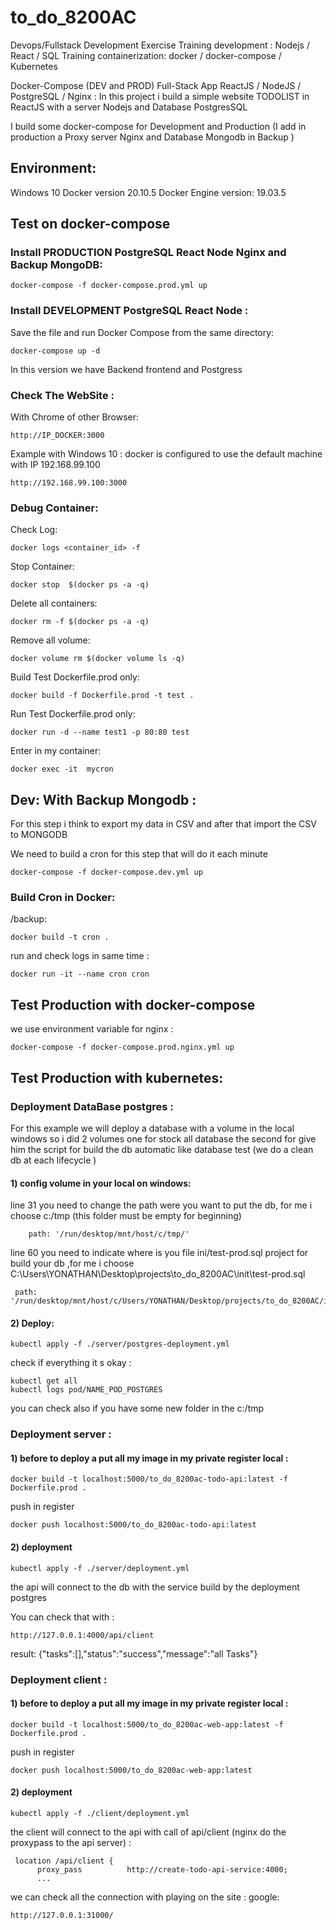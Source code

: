 # to_do_8200AC

Devops/Fullstack Development Exercise
Training development : Nodejs / React / SQL
Training containerization: docker / docker-compose / Kubernetes

Docker-Compose (DEV and PROD) Full-Stack App ReactJS / NodeJS / PostgreSQL / Nginx :
In this project i build a simple website TODOLIST in ReactJS with a server Nodejs and Database PostgresSQL

I build some docker-compose for Development and Production
(I add in production a Proxy server Nginx and Database Mongodb in Backup )

## Environment:

Windows 10
Docker version 20.10.5
Docker Engine version: 19.03.5

## Test on docker-compose

### Install PRODUCTION PostgreSQL React Node Nginx and Backup MongoDB:

```
docker-compose -f docker-compose.prod.yml up
```

### Install DEVELOPMENT PostgreSQL React Node :

Save the file and run Docker Compose from the same directory:

```
docker-compose up -d
```

In this version we have Backend frontend and Postgress

### Check The WebSite :

With Chrome of other Browser:

```
http://IP_DOCKER:3000
```

Example with Windows 10 :
docker is configured to use the default machine with IP 192.168.99.100

```
http://192.168.99.100:3000
```

### Debug Container:

Check Log:

```
docker logs <container_id> -f
```

Stop Container:

```
docker stop  $(docker ps -a -q)
```

Delete all containers:

```
docker rm -f $(docker ps -a -q)
```

Remove all volume:

```
docker volume rm $(docker volume ls -q)
```

Build Test Dockerfile.prod only:

```
docker build -f Dockerfile.prod -t test .
```

Run Test Dockerfile.prod only:

```
docker run -d --name test1 -p 80:80 test
```

Enter in my container:

```
docker exec -it  mycron
```

## Dev: With Backup Mongodb :

For this step i think to export my data in CSV
and after that import the CSV to MONGODB

We need to build a cron for this step that will do it each minute

```
docker-compose -f docker-compose.dev.yml up
```

### Build Cron in Docker:

/backup:

```
docker build -t cron .
```

run and check logs in same time :

```
docker run -it --name cron cron
```

## Test Production with docker-compose

we use environment variable for nginx :

```
docker-compose -f docker-compose.prod.nginx.yml up
```

## Test Production with kubernetes:

### Deployment DataBase postgres :

For this example we will deploy a database with a volume in the local windows
so i did 2 volumes one for stock all database the second for give him the script for build the db automatic like database test (we do a clean db at each lifecycle )

#### 1) config volume in your local on windows:

line 31 you need to change the path were you want to put the db, for me i choose c:/tmp (this folder must be empty for beginning)

```
    path: '/run/desktop/mnt/host/c/tmp/'
```

line 60 you need to indicate where is you file ini/test-prod.sql project for build your db ,for me i choose C:\Users\YONATHAN\Desktop\projects\to_do_8200AC\init\test-prod.sql

```
 path: '/run/desktop/mnt/host/c/Users/YONATHAN/Desktop/projects/to_do_8200AC/init'
```

#### 2) Deploy:

```
kubectl apply -f ./server/postgres-deployment.yml
```

check if everything it s okay :

```
kubectl get all
kubectl logs pod/NAME_POD_POSTGRES
```

you can check also if you have some new folder in the c:/tmp

### Deployment server :

#### 1) before to deploy a put all my image in my private register local :

```
docker build -t localhost:5000/to_do_8200ac-todo-api:latest -f Dockerfile.prod .
```

push in register

```
docker push localhost:5000/to_do_8200ac-todo-api:latest
```

#### 2) deployment

```
kubectl apply -f ./server/deployment.yml
```

the api will connect to the db with the service build by the deployment postgres

You can check that with :

```
http://127.0.0.1:4000/api/client
```

result:
{"tasks":[],"status":"success","message":"all Tasks"}

### Deployment client :

#### 1) before to deploy a put all my image in my private register local :

```
docker build -t localhost:5000/to_do_8200ac-web-app:latest -f Dockerfile.prod .
```

push in register

```
docker push localhost:5000/to_do_8200ac-web-app:latest
```

#### 2) deployment

```
kubectl apply -f ./client/deployment.yml
```

the client will connect to the api with call of api/client (nginx do the proxypass to the api server) :

```
 location /api/client {
      proxy_pass          http://create-todo-api-service:4000;
      ...
```

we can check all the connection with playing on the site :
google:

```
http://127.0.0.1:31000/
```
